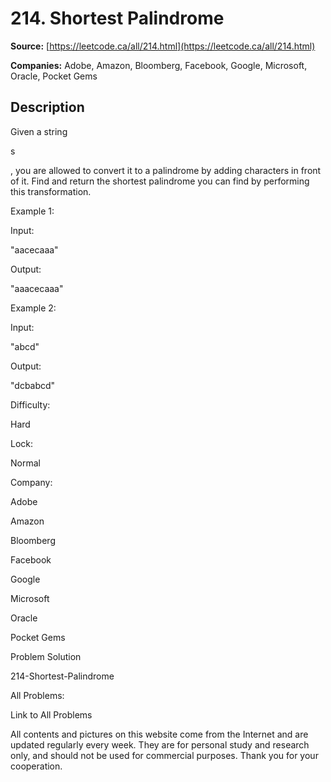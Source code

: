 # 214. Shortest Palindrome

**Source:** [https://leetcode.ca/all/214.html](https://leetcode.ca/all/214.html)

**Companies:** Adobe, Amazon, Bloomberg, Facebook, Google, Microsoft, Oracle, Pocket Gems

## Description

Given a string

s

, you are allowed to convert it to a palindrome by adding
        characters in front of it. Find and return the shortest palindrome you can find by
        performing this transformation.

Example 1:

Input:

"aacecaaa"

Output:

"aaacecaaa"

Example 2:

Input:

"abcd"

Output:

"dcbabcd"

Difficulty:

Hard

Lock:

Normal

Company:

Adobe

Amazon

Bloomberg

Facebook

Google

Microsoft

Oracle

Pocket Gems

Problem Solution

214-Shortest-Palindrome

All Problems:

Link to All Problems

All contents and pictures on this website come from the Internet and are updated regularly every week. They are for personal study and research only, and should not be used for commercial purposes. Thank you for your cooperation.


